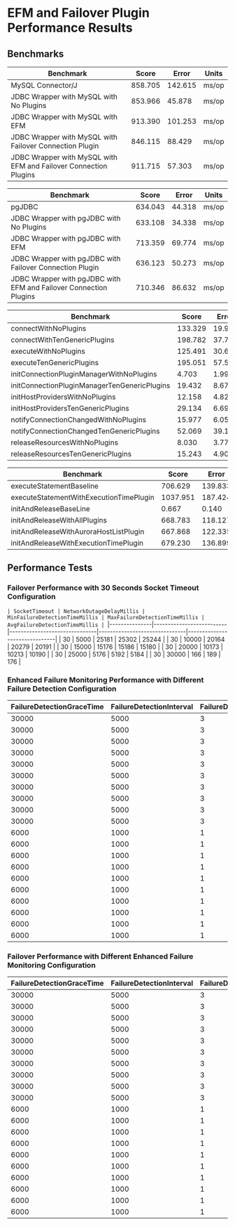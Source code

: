 # EFM and Failover Plugin Performance Results

## Benchmarks
| Benchmark                                                         | Score    | Error   | Units |
|-------------------------------------------------------------------|----------|---------|-------|
| MySQL Connector/J                                                 | 858.705  | 142.615 | ms/op |
| JDBC Wrapper with MySQL with No Plugins                           | 853.966  | 45.878  | ms/op |
| JDBC Wrapper with MySQL with EFM                                  | 913.390  | 101.253 | ms/op |
| JDBC Wrapper with MySQL with Failover Connection Plugin           | 846.115  | 88.429  | ms/op |
| JDBC Wrapper with MySQL with EFM and Failover Connection Plugins  | 911.715  | 57.303  | ms/op |

| Benchmark                                                         | Score    | Error   | Units |
|-------------------------------------------------------------------|----------|---------|-------|
| pgJDBC                                                            | 634.043  | 44.318  | ms/op |
| JDBC Wrapper with pgJDBC with No Plugins                          | 633.108  | 34.338  | ms/op |
| JDBC Wrapper with pgJDBC with EFM                                 | 713.359  | 69.774  | ms/op |
| JDBC Wrapper with pgJDBC with Failover Connection Plugin          | 636.123  | 50.273  | ms/op |
| JDBC Wrapper with pgJDBC with EFM and Failover Connection Plugins | 710.346  | 86.632  | ms/op |

| Benchmark                                    | Score   | Error  | Units |
|----------------------------------------------|---------|--------|-------|
| connectWithNoPlugins                         | 133.329 | 19.982 | us/op |
| connectWithTenGenericPlugins                 | 198.782 | 37.724 | us/op |
| executeWithNoPlugins                         | 125.491 | 30.625 | us/op |
| executeTenGenericPlugins                     | 195.051 | 57.536 | us/op |
| initConnectionPluginManagerWithNoPlugins     | 4.703   | 1.993  | us/op |
| initConnectionPluginManagerTenGenericPlugins | 19.432  | 8.678  | us/op |
| initHostProvidersWithNoPlugins               | 12.158  | 4.820  | us/op |
| initHostProvidersTenGenericPlugins           | 29.134  | 6.694  | us/op |
| notifyConnectionChangedWithNoPlugins         | 15.977  | 6.057  | us/op |
| notifyConnectionChangedTenGenericPlugins     | 52.069  | 39.199 | us/op |
| releaseResourcesWithNoPlugins                | 8.030   | 3.776  | us/op |
| releaseResourcesTenGenericPlugins            | 15.243  | 4.906  | us/op |

| Benchmark                                                 | Score    | Error   | Units |
|-----------------------------------------------------------|----------|---------|-------|
| executeStatementBaseline                                  | 706.629  | 139.833 | us/op |
| executeStatementWithExecutionTimePlugin                   | 1037.951 | 187.424 | us/op |
| initAndReleaseBaseLine                                    | 0.667    | 0.140   | us/op |
| initAndReleaseWithAllPlugins                              | 668.783  | 118.127 | us/op |
| initAndReleaseWithAuroraHostListPlugin                    | 667.868  | 122.335 | us/op |
| initAndReleaseWithExecutionTimePlugin                     | 679.230  | 136.899 | us/op |

## Performance Tests

### Failover Performance with 30 Seconds Socket Timeout Configuration

`| SocketTimeout | NetworkOutageDelayMillis | MinFailureDetectionTimeMillis | MaxFailureDetectionTimeMillis | AvgFailureDetectionTimeMillis |
`|---------------|--------------------------|-------------------------------|-------------------------------|-------------------------------|
| 30            | 5000                     | 25181                         | 25302                         | 25244                         |
| 30            | 10000                    | 20164                         | 20279                         | 20191                         |
| 30            | 15000                    | 15176                         | 15186                         | 15180                         |
| 30            | 20000                    | 10173                         | 10213                         | 10190                         |
| 30            | 25000                    | 5176                          | 5192                          | 5184                          |
| 30            | 30000                    | 166                           | 189                           | 176                           |

### Enhanced Failure Monitoring Performance with Different Failure Detection Configuration

| FailureDetectionGraceTime | FailureDetectionInterval | FailureDetectionCount | NetworkOutageDelayMillis | MinFailureDetectionTimeMillis | MaxFailureDetectionTimeMillis | AvgFailureDetectionTimeMillis |
|---------------------------|--------------------------|-----------------------|--------------------------|-------------------------------|-------------------------------|-------------------------------|
| 30000                     | 5000                     | 3                     | 5000                     | 41109                         | 41114                         | 41111                         |
| 30000                     | 5000                     | 3                     | 10000                    | 36108                         | 36112                         | 36110                         |
| 30000                     | 5000                     | 3                     | 15000                    | 31109                         | 31111                         | 31110                         |
| 30000                     | 5000                     | 3                     | 20000                    | 26108                         | 26111                         | 26109                         |
| 30000                     | 5000                     | 3                     | 25000                    | 21107                         | 21110                         | 21109                         |
| 30000                     | 5000                     | 3                     | 30000                    | 16108                         | 16111                         | 16109                         |
| 30000                     | 5000                     | 3                     | 35000                    | 16109                         | 16111                         | 16110                         |
| 30000                     | 5000                     | 3                     | 40000                    | 16110                         | 16114                         | 16112                         |
| 30000                     | 5000                     | 3                     | 50000                    | 16109                         | 16114                         | 16112                         |
| 30000                     | 5000                     | 3                     | 60000                    | 16115                         | 16119                         | 16117                         |
| 6000                      | 1000                     | 1                     | 1000                     | 5106                          | 5110                          | 5108                          |
| 6000                      | 1000                     | 1                     | 2000                     | 4108                          | 4111                          | 4109                          |
| 6000                      | 1000                     | 1                     | 3000                     | 3107                          | 3109                          | 3108                          |
| 6000                      | 1000                     | 1                     | 4000                     | 2106                          | 2111                          | 2107                          |
| 6000                      | 1000                     | 1                     | 5000                     | 1105                          | 1107                          | 1106                          |
| 6000                      | 1000                     | 1                     | 6000                     | 1101                          | 1107                          | 1105                          |
| 6000                      | 1000                     | 1                     | 7000                     | 1105                          | 1112                          | 1107                          |
| 6000                      | 1000                     | 1                     | 8000                     | 1107                          | 1109                          | 1108                          |
| 6000                      | 1000                     | 1                     | 9000                     | 1106                          | 1111                          | 1109                          |
| 6000                      | 1000                     | 1                     | 10000                    | 1109                          | 1114                          | 1111                          |

### Failover Performance with Different Enhanced Failure Monitoring Configuration

| FailureDetectionGraceTime | FailureDetectionInterval | FailureDetectionCount | NetworkOutageDelayMillis | MinFailureDetectionTimeMillis | MaxFailureDetectionTimeMillis | AvgFailureDetectionTimeMillis |
|---------------------------|--------------------------|-----------------------|--------------------------|-------------------------------|-------------------------------|-------------------------------|
| 30000                     | 5000                     | 3                     | 5000                     | 41280                         | 41315                         | 41292                         |
| 30000                     | 5000                     | 3                     | 10000                    | 36269                         | 36283                         | 36277                         |
| 30000                     | 5000                     | 3                     | 15000                    | 31200                         | 31292                         | 31261                         |
| 30000                     | 5000                     | 3                     | 20000                    | 26264                         | 26288                         | 26276                         |
| 30000                     | 5000                     | 3                     | 25000                    | 21273                         | 21311                         | 21288                         |
| 30000                     | 5000                     | 3                     | 30000                    | 16267                         | 16316                         | 16284                         |
| 30000                     | 5000                     | 3                     | 35000                    | 16273                         | 16284                         | 16279                         |
| 30000                     | 5000                     | 3                     | 40000                    | 16265                         | 16287                         | 16277                         |
| 30000                     | 5000                     | 3                     | 50000                    | 16275                         | 16312                         | 16284                         |
| 30000                     | 5000                     | 3                     | 60000                    | 16272                         | 16293                         | 16282                         |
| 6000                      | 1000                     | 1                     | 1000                     | 5261                          | 5301                          | 5276                          |
| 6000                      | 1000                     | 1                     | 2000                     | 4259                          | 4275                          | 4267                          |
| 6000                      | 1000                     | 1                     | 3000                     | 3263                          | 3280                          | 3271                          |
| 6000                      | 1000                     | 1                     | 4000                     | 2256                          | 2282                          | 2266                          |
| 6000                      | 1000                     | 1                     | 5000                     | 1256                          | 1275                          | 1263                          |
| 6000                      | 1000                     | 1                     | 6000                     | 1168                          | 1273                          | 1248                          |
| 6000                      | 1000                     | 1                     | 7000                     | 1259                          | 1277                          | 1267                          |
| 6000                      | 1000                     | 1                     | 8000                     | 1263                          | 1289                          | 1272                          |
| 6000                      | 1000                     | 1                     | 9000                     | 1264                          | 1281                          | 1270                          |
| 6000                      | 1000                     | 1                     | 10000                    | 1265                          | 1287                          | 1277                          |
